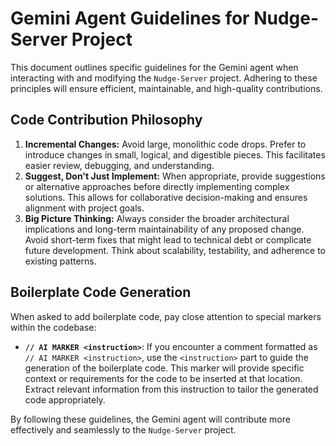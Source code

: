 # Gemini Agent Guidelines for Nudge-Server Project

This document outlines specific guidelines for the Gemini agent when interacting with and modifying the `Nudge-Server` project. Adhering to these principles will ensure efficient, maintainable, and high-quality contributions.

## Code Contribution Philosophy

1.  **Incremental Changes:** Avoid large, monolithic code drops. Prefer to introduce changes in small, logical, and digestible pieces. This facilitates easier review, debugging, and understanding.
2.  **Suggest, Don't Just Implement:** When appropriate, provide suggestions or alternative approaches before directly implementing complex solutions. This allows for collaborative decision-making and ensures alignment with project goals.
3.  **Big Picture Thinking:** Always consider the broader architectural implications and long-term maintainability of any proposed change. Avoid short-term fixes that might lead to technical debt or complicate future development. Think about scalability, testability, and adherence to existing patterns.

## Boilerplate Code Generation

When asked to add boilerplate code, pay close attention to special markers within the codebase:

*   **`// AI MARKER <instruction>`**: If you encounter a comment formatted as `// AI MARKER <instruction>`, use the `<instruction>` part to guide the generation of the boilerplate code. This marker will provide specific context or requirements for the code to be inserted at that location. Extract relevant information from this instruction to tailor the generated code appropriately.

By following these guidelines, the Gemini agent will contribute more effectively and seamlessly to the `Nudge-Server` project.